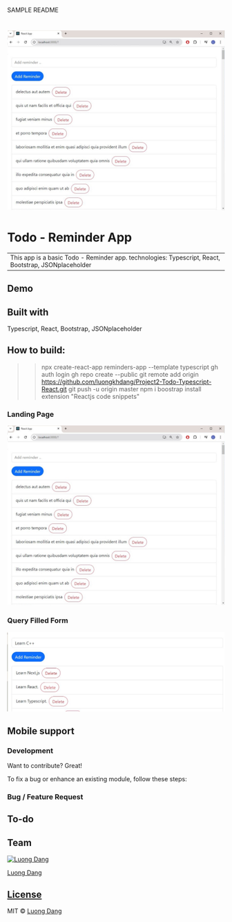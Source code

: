 SAMPLE README

# ![Todo - Reminder App (Project 2 - Basic React + Typescript)](demo.JPG)

# Todo - Reminder App

<table>
<tr>
<td>
  This app is a basic Todo - Reminder app. 
  technologies: Typescript, React, Bootstrap, JSONplaceholder
</td>
</tr>
</table>

## Demo

## Built with

Typescript, React, Bootstrap, JSONplaceholder

## How to build:

> > npx create-react-app reminders-app --template typescript
> > gh auth login
> > gh repo create <repo-name> --public
> > git remote add origin https://github.com/luongkhdang/Project2-Todo-Typescript-React.git
> > git push -u origin master
> > npm i boostrap
> > install extension "Reactjs code snippets"

### Landing Page

![](demo.JPG)

### Query Filled Form

![](demo2.JPG)

## Mobile support

### Development

Want to contribute? Great!

To fix a bug or enhance an existing module, follow these steps:

### Bug / Feature Request

## To-do

## Team

[![Luong Dang](https://avatars.githubusercontent.com/luongkhdang)](https://github.com/iharsh234)

[Luong Dang](https://github.com/luongkhdang)

## [License](https://github.com/luongkhdang/theAPPP/blob/master/LICENSE.md)

MIT © [Luong Dang ](https://github.com/luongkhdang)
